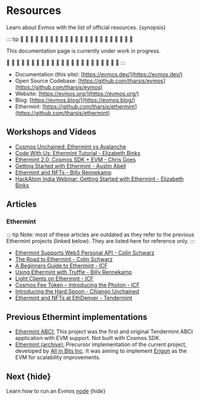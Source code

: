 <!--
order: 3
-->

# Resources

Learn about Evmos with the list of official resources. {synopsis}

::: tip
🚧 🚧 🚧 🚧 🚧 🚧 🚧 🚧 🚧 🚧 🚧 🚧 🚧 🚧 🚧 🚧 🚧 🚧 🚧 🚧 🚧 🚧 🚧

This documentation page is currently under work in progress.

🚧 🚧 🚧 🚧 🚧 🚧 🚧 🚧 🚧 🚧 🚧 🚧 🚧 🚧 🚧 🚧 🚧 🚧 🚧 🚧 🚧 🚧 🚧
:::

- Documentation (this site): [https://evmos.dev/](https://evmos.dev/)
- Open Source Codebase: [https://github.com/tharsis/evmos](https://github.com/tharsis/evmos)
- Website: [https://evmos.org/](https://evmos.org/)
- Blog: [https://evmos.blog/](https://evmos.blog/)
- Ethermint: [https://github.com/tharsis/ethermint](https://github.com/tharsis/ethermint)

## Workshops and Videos

- [Cosmos Unchained: Ethermint vs Avalanche](https://www.youtube.com/watch?v=WL4vdAR0vSs)
- [Code With Us: Ethermint Tutorial - Elizabeth Binks](https://www.youtube.com/watch?v=cH-4Mq-S4BA)
- [Ethermint 2.0: Cosmos SDK + EVM - Chris Goes](https://www.youtube.com/watch?v=VCLbS1Oks8A)
- [Getting Started with Ethermint - Austin Abell](https://www.youtube.com/watch?v=Rws-QQ_qcfU)
- [Ethermint and NFTs - Billy Rennekamp](https://www.youtube.com/watch?v=ReYV5cnSLyE)
- [HackAtom India Webinar: Getting Started with Ethermint - Elizabeth Binks](https://www.youtube.com/watch?v=4oCIMFekY_Q)

## Articles

### Ethermint

::: tip
Note: most of these articles are outdated as they refer to the previous Ethermint projects (linked below). They are listed here for reference only.
:::

- [Ethermint Supports Web3 Personal API - Colin Schwarz](https://blog.cosmos.network/ethermint-supports-web3-personal-api-556adf75c24e)
- [The Road to Ethermint - Colin Schwarz](https://blog.cosmos.network/the-road-to-ethermint-836c0745f535)
- [A Beginners Guide to Ethermint - ICF](https://blog.cosmos.network/a-beginners-guide-to-ethermint-38ee15f8a6f4)
- [Using Ethermint with Truffle - Billy Rennekamp](https://blog.cosmos.network/using-ethermint-with-truffle-984e6721e30d)
- [Light Clients on Ethermint - ICF](https://blog.cosmos.network/light-clients-on-ethermint-9ae1f3c6c4f5)
- [Cosmos Fee Token – Introducing the Photon - ICF](https://blog.cosmos.network/cosmos-fee-token-introducing-the-photon-8a62b2f51aa)
- [Introducing the Hard Spoon - Chjango Unchained](https://blog.cosmos.network/introducing-the-hard-spoon-4a9288d3f0df)
- [Ethermint and NFTs at EthDenver - Tendermint](https://blog.cosmos.network/ethermint-nfts-at-ethdenver-bf32766835b6)

## Previous Ethermint implementations

- [Ethermint ABCI:](https://github.com/cosmos/ethermint_abci) This project was the first and original Tendermint ABCI application with EVM support. Not built with Cosmos SDK.
- [Ethermint (archive):](https://github.com/tharsis/ethermint-archive) Precursor implementation of the current project, developed by [All in Bits Inc](https://tendermint.com/). It was aiming to implement [Erigon](https://github.com/ledgerwatch/erigon) as the EVM for scalability improvements.

## Next {hide}

Learn how to run an Evmos [node](./../quickstart/run_node.md) {hide}

